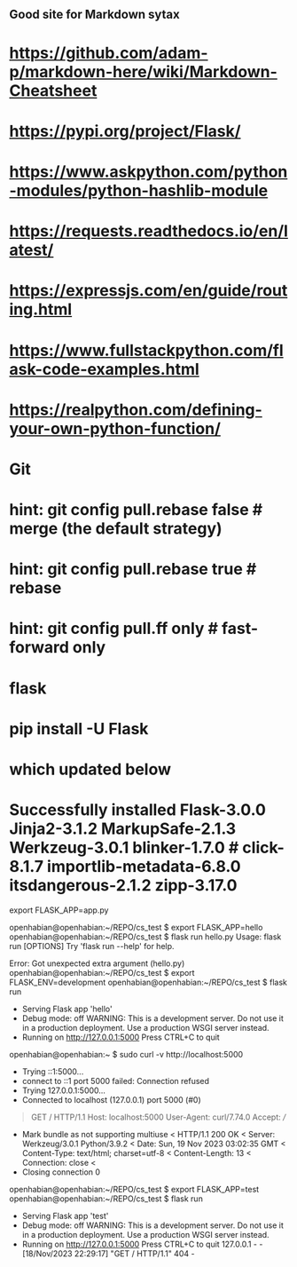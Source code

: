## Good site for Markdown sytax
# https://github.com/adam-p/markdown-here/wiki/Markdown-Cheatsheet

# https://pypi.org/project/Flask/

# https://www.askpython.com/python-modules/python-hashlib-module

# https://requests.readthedocs.io/en/latest/


# https://expressjs.com/en/guide/routing.html

# https://www.fullstackpython.com/flask-code-examples.html    

# https://realpython.com/defining-your-own-python-function/




# Git

# hint:   git config pull.rebase false  # merge (the default strategy)
# hint:   git config pull.rebase true   # rebase
# hint:   git config pull.ff only       # fast-forward only


# flask
# pip install -U Flask
# which updated below
# Successfully installed Flask-3.0.0 Jinja2-3.1.2 MarkupSafe-2.1.3 Werkzeug-3.0.1 blinker-1.7.0 # click-8.1.7 importlib-metadata-6.8.0 itsdangerous-2.1.2 zipp-3.17.0


export FLASK_APP=app.py


openhabian@openhabian:~/REPO/cs_test $ export FLASK_APP=hello
openhabian@openhabian:~/REPO/cs_test $ flask run hello.py
Usage: flask run [OPTIONS]
Try 'flask run --help' for help.

Error: Got unexpected extra argument (hello.py)
openhabian@openhabian:~/REPO/cs_test $ export FLASK_ENV=development
openhabian@openhabian:~/REPO/cs_test $ flask run
 * Serving Flask app 'hello'
 * Debug mode: off
WARNING: This is a development server. Do not use it in a production deployment. Use a production WSGI server instead.
 * Running on http://127.0.0.1:5000
Press CTRL+C to quit



openhabian@openhabian:~ $ sudo curl -v http://localhost:5000
*   Trying ::1:5000...
* connect to ::1 port 5000 failed: Connection refused
*   Trying 127.0.0.1:5000...
* Connected to localhost (127.0.0.1) port 5000 (#0)
> GET / HTTP/1.1
> Host: localhost:5000
> User-Agent: curl/7.74.0
> Accept: */*
>
* Mark bundle as not supporting multiuse
< HTTP/1.1 200 OK
< Server: Werkzeug/3.0.1 Python/3.9.2
< Date: Sun, 19 Nov 2023 03:02:35 GMT
< Content-Type: text/html; charset=utf-8
< Content-Length: 13
< Connection: close
<
* Closing connection 0


openhabian@openhabian:~/REPO/cs_test $ export FLASK_APP=test
openhabian@openhabian:~/REPO/cs_test $ flask run
 * Serving Flask app 'test'
 * Debug mode: off
WARNING: This is a development server. Do not use it in a production deployment. Use a production WSGI server instead.
 * Running on http://127.0.0.1:5000
Press CTRL+C to quit
127.0.0.1 - - [18/Nov/2023 22:29:17] "GET / HTTP/1.1" 404 -



